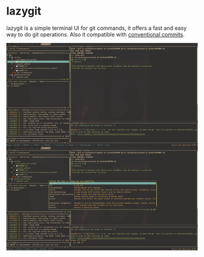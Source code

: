 # lazygit

lazygit is a simple terminal UI for git commands, it offers a fast and easy way
to do git operations. Also it compatible with
[conventional commits](https://www.conventionalcommit.org/en/).

![full](full.png "lazygit example")
